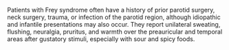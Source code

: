 Patients with Frey syndrome often have a history of prior parotid surgery, neck surgery, trauma, or infection of the parotid region, although idiopathic and infantile presentations may also occur. They report unilateral sweating, flushing, neuralgia, pruritus, and warmth over the preauricular and temporal areas after gustatory stimuli, especially with sour and spicy foods.